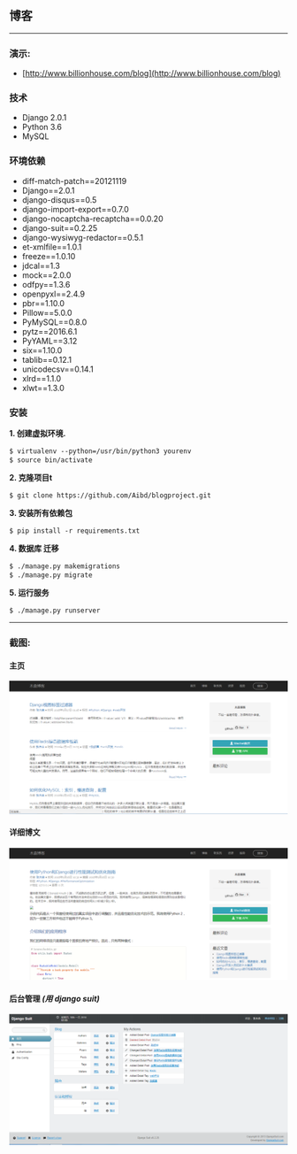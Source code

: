 ## 博客
-------

### 演示:
- [http://www.billionhouse.com/blog](http://www.billionhouse.com/blog)

### 技术

- Django 2.0.1
- Python 3.6
- MySQL

### 环境依赖

- diff-match-patch==20121119
- Django==2.0.1
- django-disqus==0.5
- django-import-export==0.7.0
- django-nocaptcha-recaptcha==0.0.20
- django-suit==0.2.25
- django-wysiwyg-redactor==0.5.1
- et-xmlfile==1.0.1
- freeze==1.0.10
- jdcal==1.3
- mock==2.0.0
- odfpy==1.3.6
- openpyxl==2.4.9
- pbr==1.10.0
- Pillow==5.0.0
- PyMySQL==0.8.0
- pytz==2016.6.1
- PyYAML==3.12
- six==1.10.0
- tablib==0.12.1
- unicodecsv==0.14.1
- xlrd==1.1.0
- xlwt==1.3.0

### 安装

**1. 创建虚拟环境.**

```
$ virtualenv --python=/usr/bin/python3 yourenv
$ source bin/activate
```

**2. 克隆项目t**

```
$ git clone https://github.com/Aibd/blogproject.git
```

**3. 安装所有依赖包**

```
$ pip install -r requirements.txt
```

**4. 数据库 迁移**

```
$ ./manage.py makemigrations
$ ./manage.py migrate
```

**5. 运行服务**

```
$ ./manage.py runserver
```
-------

### 截图:

#### 主页

![Homepage](__screenshot/home.png  "Homepage")

#### 详细博文

![Detail Post](__screenshot/detail.png  "Detail Post")

#### 后台管理 _(用 django suit)_

![Admin Dashboard](__screenshot/admin.png  "Admin Dashboard")
